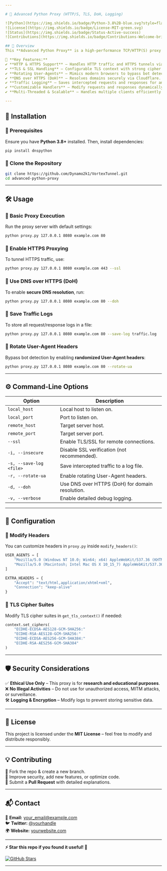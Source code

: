 ```yaml
---

# 🚀 Advanced Python Proxy (HTTP/S, TLS, DoH, Logging)  

![Python](https://img.shields.io/badge/Python-3.8%2B-blue.svg?style=flat&logo=python)  
![License](https://img.shields.io/badge/License-MIT-green.svg)  
![Status](https://img.shields.io/badge/Status-Active-success)  
![Contributions](https://img.shields.io/badge/Contributions-Welcome-brightgreen.svg)  

## 🌟 Overview  
This **Advanced Python Proxy** is a high-performance TCP/HTTP(S) proxy with **TLS support, DNS over HTTPS (DoH), rotating User-Agents, logging, and header modification** to simulate real browser traffic. Designed for **security research, penetration testing, and network analysis**, it provides deep traffic inspection and protocol handling.  

🔹 **Key Features:**  
✔️ **HTTP & HTTPS Support** – Handles HTTP traffic and HTTPS tunnels via `CONNECT`.  
✔️ **TLS & SSL Handling** – Configurable TLS context with strong cipher suites.  
✔️ **Rotating User-Agents** – Mimics modern browsers to bypass bot detection.  
✔️ **DNS over HTTPS (DoH)** – Resolves domains securely via Cloudflare.  
✔️ **Traffic Logging** – Saves intercepted requests and responses for analysis.  
✔️ **Customizable Handlers** – Modify requests and responses dynamically.  
✔️ **Multi-Threaded & Scalable** – Handles multiple clients efficiently.  

---
```


## 📌 Installation  

### 🔹 Prerequisites  
Ensure you have **Python 3.8+** installed. Then, install dependencies:  

```bash
pip install dnspython
```

### 🔹 Clone the Repository  
```bash
git clone https://github.com/Dynamo2k1/VortexTunnel.git
cd advanced-python-proxy
```

---

## 🛠 Usage  

### 🔹 Basic Proxy Execution  
Run the proxy server with default settings:  

```bash
python proxy.py 127.0.0.1 8080 example.com 80
```

### 🔹 Enable HTTPS Proxying  
To tunnel HTTPS traffic, use:  
```bash
python proxy.py 127.0.0.1 8080 example.com 443 --ssl
```

### 🔹 Use DNS over HTTPS (DoH)  
To enable **secure DNS resolution**, run:  
```bash
python proxy.py 127.0.0.1 8080 example.com 80 --doh
```

### 🔹 Save Traffic Logs  
To store all request/response logs in a file:  
```bash
python proxy.py 127.0.0.1 8080 example.com 80 --save-log traffic.log
```

### 🔹 Rotate User-Agent Headers  
Bypass bot detection by enabling **randomized User-Agent headers**:  
```bash
python proxy.py 127.0.0.1 8080 example.com 80 --rotate-ua
```

---

## ⚙️ Command-Line Options  

| Option            | Description |
|------------------|------------|
| `local_host` | Local host to listen on. |
| `local_port` | Port to listen on. |
| `remote_host` | Target server host. |
| `remote_port` | Target server port. |
| `--ssl` | Enable TLS/SSL for remote connections. |
| `-i, --insecure` | Disable SSL verification (not recommended). |
| `-s, --save-log <file>` | Save intercepted traffic to a log file. |
| `-r, --rotate-ua` | Enable rotating User-Agent headers. |
| `-d, --doh` | Use DNS over HTTPS (DoH) for domain resolution. |
| `-v, --verbose` | Enable detailed debug logging. |

---

## 🔧 Configuration  

### 🔹 Modify Headers  
You can customize headers in `proxy.py` inside `modify_headers()`:

```python
USER_AGENTS = [
    "Mozilla/5.0 (Windows NT 10.0; Win64; x64) AppleWebKit/537.36 (KHTML, like Gecko) Chrome/116.0.0.0 Safari/537.36",
    "Mozilla/5.0 (Macintosh; Intel Mac OS X 10_15_7) AppleWebKit/537.36 (KHTML, like Gecko) Chrome/114.0.5735.198 Safari/537.36"
]

EXTRA_HEADERS = {
    "Accept": "text/html,application/xhtml+xml",
    "Connection": "keep-alive"
}
```

### 🔹 TLS Cipher Suites  
Modify TLS cipher suites in `get_tls_context()` if needed:

```python
context.set_ciphers(
    "ECDHE-ECDSA-AES128-GCM-SHA256:"
    "ECDHE-RSA-AES128-GCM-SHA256:"
    "ECDHE-ECDSA-AES256-GCM-SHA384:"
    "ECDHE-RSA-AES256-GCM-SHA384"
)
```

---

## 🛡️ Security Considerations  

✅ **Ethical Use Only** – This proxy is for **research and educational purposes**.  
❌ **No Illegal Activities** – Do not use for unauthorized access, MITM attacks, or surveillance.  
🛠 **Logging & Encryption** – Modify logs to prevent storing sensitive data.  

---

## 📜 License  
This project is licensed under the **MIT License** – feel free to modify and distribute responsibly.  

---

## 💡 Contributing  
🔹 Fork the repo & create a new branch.  
🔹 Improve security, add new features, or optimize code.  
🔹 Submit a **Pull Request** with detailed explanations.  

---

## 📬 Contact  
📧 **Email:** your_email@example.com  
🐦 **Twitter:** [@yourhandle](https://twitter.com/)  
🌍 **Website:** [yourwebsite.com](https://yourwebsite.com)  

---

**⚡ Star this repo if you found it useful! 🚀**  

[![GitHub Stars](https://img.shields.io/github/stars/dynamo2k1/VortexTunnel.svg?style=social)](https://github.com/Dynamo2k1/VortexTunnel)  

---